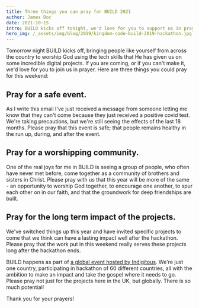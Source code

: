```yaml
---
title: Three things you can pray for BUILD 2021
author: James Doc
date: 2021-10-15
intro: BUILD kicks off tonight, we'd love for you to support us in prayer over the weekend…
hero_img: /_assets/img/blog/2019/kingdom-code-build-2019-hackathon.jpg
---
```


Tomorrow night BUILD kicks off, bringing people like yourself from across the country to worship God using the tech skills that He has given us on some incredible digital projects. If you are coming, or if you can't make it, we'd love for you to join us in prayer. Here are three things you could pray for this weekend:

## Pray for a safe event.

As I write this email I've just received a message from someone letting me know that they can't come because they just received a positive covid test. We're taking precautions, but we're still seeing the effects of the last 18 months. Please pray that this event is safe; that people remains healthy in the run up, during, and after the event.

## Pray for a worshipping community.

One of the real joys for me in BUILD is seeing a group of people, who often have never met before, come together as a community of brothers and sisters in Christ. Please pray with us that this year will be more of the same - an opportunity to worship God together, to encourage one another, to spur each other on in our faith, and that the groundwork for deep friendships are built.

## Pray for the long term impact of the projects.

We've switched things up this year and have invited specific projects to come that we think can have a lasting impact well after the hackathon. Please pray that the work put in this weekend really serves these projects long after the hackathon ends.

BUILD happens as part of [a global event hosted by Indigitous](https://indigitous.org). We're just one country, participating in hackathon of 60 different countries, all with the ambition to make an impact and take the gospel where it needs to go. Please pray not just for the projects here in the UK, but globally. There is so much potential!

Thank you for your prayers!
